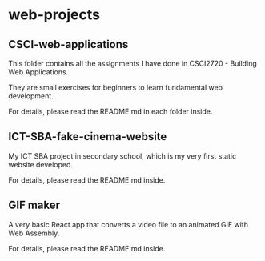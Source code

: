 # web-projects

## CSCI-web-applications
This folder contains all the assignments I have done in CSCI2720 - Building Web Applications.

They are small exercises for beginners to learn fundamental web development.

For details, please read the README.md in each folder inside.

## ICT-SBA-fake-cinema-website
My ICT SBA project in secondary school, which is my very first static website developed.

For details, please read the README.md inside.

## GIF maker
A very basic React app that converts a video file to an animated GIF with Web Assembly.

For details, please read the README.md inside.
